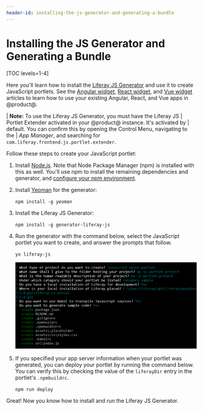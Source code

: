 ```yaml
---
header-id: installing-the-js-generator-and-generating-a-bundle
---
```


# Installing the JS Generator and Generating a Bundle

[TOC levels=1-4]

Here you'll learn how to install the 
[Liferay JS Generator](https://www.npmjs.com/package/generator-liferay-bundle) 
and use it to create JavaScript portlets. See the 
[Angular widget](/docs/7-2/appdev/-/knowledge_base/a/angular-widget), 
[React widget](/docs/7-2/appdev/-/knowledge_base/a/react-widget), 
and 
[Vue widget](/docs/7-2/appdev/-/knowledge_base/a/vue-widget) 
articles to learn how to use your existing Angular, React, and Vue apps in 
@product@. 

| **Note:** To use the Liferay JS Generator, you must have the Liferay JS 
| Portlet Extender activated in your @product@ instance. It's activated by 
| default. You can confirm this by opening the Control Menu, navigating to the 
| *App Manager*, and searching for `com.liferay.frontend.js.portlet.extender`.

Follow these steps to create your JavaScript portlet:

1.  Install 
    [Node.js](http://nodejs.org/). 
    Note that Node Package Manager (npm) is installed with this as well. You'll 
    use npm to install the remaining dependencies and generator, and 
    [configure your npm environment](/docs/7-2/reference/-/knowledge_base/r/setting-up-your-npm-environment).

2.  Install [Yeoman](http://yeoman.io/) for the generator:

        npm install -g yeoman

3.  Install the Liferay JS Generator:

        npm install -g generator-liferay-js

4.  Run the generator with the command below, select the JavaScript portlet you 
    want to create, and answer the prompts that follow.

        yo liferay-js

    ![Figure 1: The liferay-bundle generator prompts you for portlet options.](../../../images/liferay-js-generator-prompts.png)

5.  If you specified your app server information when your portlet was 
    generated, you can deploy your portlet by running the command below. You can 
    verify this by checking the value of the `liferayDir` entry in the portlet's 
    `.npmbuildrc`.

        npm run deploy

Great! Now you know how to install and run the Liferay JS Generator. 
